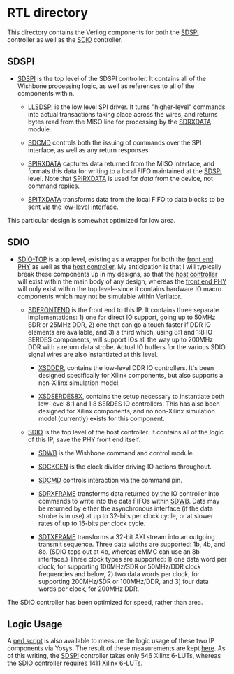 # RTL directory

This directory contains the Verilog components for both the [SDSPI](sdspi.v)
controller as well as the [SDIO](sdio.v) controller.

## SDSPI

- [SDSPI](sdspi.v) is the top level of the SDSPI controller.  It contains
  all of the Wishbone processing logic, as well as references to all of the
  components within.

  - [LLSDSPI](llsdspi.v) is the low level SPI driver.  It turns "higher-level"
    commands into actual transactions taking place across the wires, and
    returns bytes read from the MISO line for processing by the
    [SDRXDATA](sdrxdata.v) module.

  - [SDCMD](spicmd.v) controls both the issuing of commands over the SPI
    interface, as well as any return responses.

  - [SPIRXDATA](spirxdata.v) captures data returned from the MISO interface,
    and formats this data for writing to a local FIFO maintained at the
    [SDSPI](sdspi.v) level.  Note that [SPIRXDATA](spirxdata.v) is used for
    *data* from the device, not command replies.

  - [SPITXDATA](spitxdata.v) transforms data from the local FIFO to data
    blocks to be sent via the [low-level interface](llsdspi.v).

This particular design is somewhat optimized for low area.

## SDIO

- [SDIO-TOP](sdio_top.v) is a top level, existing as a wrapper for both the
  [front end PHY](sdfrontend.v) as well as the [host controller](sdio.v).
  My anticipation is that I will typically break these components up in my
  designs, so that the [host controller](sdio.v) will exist within the main
  body of any design, whereas the [front end PHY](sdfrontend.v) will only
  exist within the top level--since it contains hardware IO macro components
  which may not be simulable within Verilator.

  - [SDFRONTEND](sdfrontend.v) is the front end to this IP.  It contains three
    separate implementations: 1) one for direct IO support, going up to 50MHz
    SDR or 25MHz DDR, 2) one that can go a touch faster if DDR IO elements
    are available, and 3) a third which, using 8:1 and 1:8 IO SERDES components,
    will support IOs all the way up to 200MHz DDR with a return data strobe.
    Actual IO buffers for the various SDIO signal wires are also instantiated
    at this level.

    - [XSDDDR](xsdddr.v), contains the low-level DDR IO controllers.  It's
      been designed specifically for Xilinx components, but also supports a
      non-Xilinx simulation model.

    - [XSDSERDES8X](xsdserdes8x.v), contains the setup necessary to instantiate
      both low-level 8:1 and 1:8 SERDES IO controllers.  This has also been
      designed for Xilinx components, and no non-Xilinx simulation model
      (currently) exists for this component.

  - [SDIO](sdio.v) is the top level of the host controller.  It contains all
    of the logic of this IP, save the PHY front end itself.

    - [SDWB](sdwb.v) is the Wishbone command and control module.

    - [SDCKGEN](sdckgen.v) is the clock divider driving IO actions throughout.

    - [SDCMD](sdcmd.v) controls interaction via the command pin.

    - [SDRXFRAME](sdrxframe.v) transforms data returned by the IO controller 
      into commands to write into the data FIFOs within [SDWB](sdwb.v).  Data
      may be returned by either the asynchronous interface (if the data strobe
      is in use) at up to 32-bits per clock cycle, or at slower rates of up
      to 16-bits per clock cycle.

    - [SDTXFRAME](sdtxframe.v) transforms a 32-bit AXI stream into an outgoing
      transmit sequence.  Three data widths are supported: 1b, 4b, and 8b.
      (SDIO tops out at 4b, whereas eMMC can use an 8b interface.)  Three
      clock types are supported: 1) one data word per clock, for supporting
      100MHz/SDR or 50MHz/DDR clock frequencies and below, 2) two data words
      per clock, for supporting 200MHz/SDR or 100MHz/DDR, and 3) four data
      words per clock, for 200MHz DDR.

The SDIO controller has been optimized for speed, rather than area.

## Logic Usage

A [perl script](usage.pl) is also available to measure the logic usage of these
two IP components via Yosys.  The result of these measurements are kept
[here](usage.txt).  As of this writing, the [SDSPI](sdspi.v) controller takes
only 546 Xilinx 6-LUTs, whereas the [SDIO](sdio.v) controller requires
1411 Xilinx 6-LUTs.

